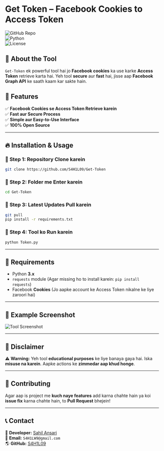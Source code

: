 # **Get Token – Facebook Cookies to Access Token**  

![GitHub Repo](https://img.shields.io/badge/GitHub-Repository-blue?style=for-the-badge&logo=github)  
![Python](https://img.shields.io/badge/Made%20With-Python-blue?style=for-the-badge&logo=python)  
![License](https://img.shields.io/github/license/S4H1L09/Get-Token?style=for-the-badge)  

## 🚀 **About the Tool**  
`Get-Token` ek powerful tool hai jo **Facebook cookies** ka use karke **Access Token** retrieve karta hai. Yeh tool **secure** aur **fast** hai, jisse aap **Facebook Graph API** ke saath kaam kar sakte hain.  

## 🎯 **Features**  
✅ **Facebook Cookies se Access Token Retrieve karein**  
✅ **Fast aur Secure Process**  
✅ **Simple aur Easy-to-Use Interface**  
✅ **100% Open Source**  

---

## 🔥 **Installation & Usage**  

### 🔹 **Step 1: Repository Clone karein**  
```bash
git clone https://github.com/S4H1L09/Get-Token
```

### 🔹 **Step 2: Folder me Enter karein**  
```bash
cd Get-Token
```

### 🔹 **Step 3: Latest Updates Pull karein**  
```bash
git pull
pip install -r requirements.txt
```

### 🔹 **Step 4: Tool ko Run karein**  
```bash
python Token.py
```

---

## 📌 **Requirements**  
- Python **3.x**  
- `requests` module (Agar missing ho to install karein: `pip install requests`)  
- Facebook **Cookies** (Jo aapke account ke Access Token nikalne ke liye zaroori hai)  

---

## 🎯 **Example Screenshot**  
![Tool Screenshot](https://via.placeholder.com/800x400?text=Get-Token+Tool+Screenshot)  

---

## 🛑 **Disclaimer**  
⚠️ **Warning:** Yeh tool **educational purposes** ke liye banaya gaya hai. Iska **misuse na karein**. Aapke actions ke **zimmedar aap khud honge**.  

---

## 🤝 **Contributing**  
Agar aap is project me **kuch naye features** add karna chahte hain ya koi **issue fix** karna chahte hain, to **Pull Request** bhejein!  

---

## 📞 **Contact**  
💬 **Developer:** [Sahil Ansari](https://github.com/S4H1L09)  
📧 **Email:** `S4H1LW9@gmail.com `  
🌎 **GitHub:** [S4H1L09](https://github.com/S4H1L09)  
